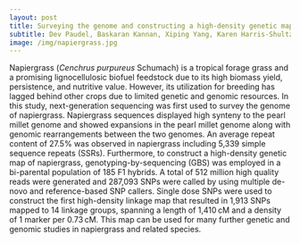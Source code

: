 ```yaml
---
layout: post
title: Surveying the genome and constructing a high-density genetic map of napiergrass (_Cenchrus purpureus_ Schumach)
subtitle: Dev Paudel, Baskaran Kannan, Xiping Yang, Karen Harris-Shultz, Mahendar Thudi, Rajeev K. Varshney, Fredy Altpeter & Jianping Wang
image: /img/napiergrass.jpg
---
```

Napiergrass (_Cenchrus purpureus_ Schumach) is a tropical forage grass and a promising lignocellulosic biofuel feedstock due to its high biomass yield, persistence, and nutritive value. However, its utilization for breeding has lagged behind other crops due to limited genetic and genomic resources. In this study, next-generation sequencing was first used to survey the genome of napiergrass. Napiergrass sequences displayed high synteny to the pearl millet genome and showed expansions in the pearl millet genome along with genomic rearrangements between the two genomes. An average repeat content of 27.5% was observed in napiergrass including 5,339 simple sequence repeats (SSRs). Furthermore, to construct a high-density genetic map of napiergrass, genotyping-by-sequencing (GBS) was employed in a bi-parental population of 185 F1 hybrids. A total of 512 million high quality reads were generated and 287,093 SNPs were called by using multiple de-novo and reference-based SNP callers. Single dose SNPs were used to construct the first high-density linkage map that resulted in 1,913 SNPs mapped to 14 linkage groups, spanning a length of 1,410 cM and a density of 1 marker per 0.73 cM. This map can be used for many further genetic and genomic studies in napiergrass and related species.
